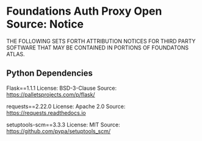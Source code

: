 # Foundations Auth Proxy Open Source: Notice
THE FOLLOWING SETS FORTH ATTRIBUTION NOTICES FOR THIRD PARTY SOFTWARE THAT MAY BE CONTAINED IN PORTIONS OF FOUNDATONS ATLAS.

## Python Dependencies 

Flask==1.1.1
License: BSD-3-Clause
Source: https://palletsprojects.com/p/flask/

requests==2.22.0
License: Apache 2.0
Source: https://requests.readthedocs.io

setuptools-scm==3.3.3
License: MIT
Source: https://github.com/pypa/setuptools_scm/